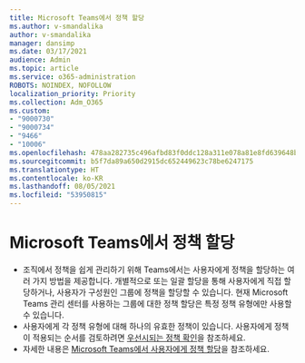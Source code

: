 ```yaml
---
title: Microsoft Teams에서 정책 할당
ms.author: v-smandalika
author: v-smandalika
manager: dansimp
ms.date: 03/17/2021
audience: Admin
ms.topic: article
ms.service: o365-administration
ROBOTS: NOINDEX, NOFOLLOW
localization_priority: Priority
ms.collection: Adm_O365
ms.custom:
- "9000730"
- "9000734"
- "9466"
- "10006"
ms.openlocfilehash: 478aa282735c496afbd83f0ddc128a311e078a81e8fd639648b90a815b14c79c
ms.sourcegitcommit: b5f7da89a650d2915dc652449623c78be6247175
ms.translationtype: HT
ms.contentlocale: ko-KR
ms.lasthandoff: 08/05/2021
ms.locfileid: "53950815"
---
```

# <a name="assign-policies-in-microsoft-teams"></a>Microsoft Teams에서 정책 할당

- 조직에서 정책을 쉽게 관리하기 위해 Teams에서는 사용자에게 정책을 할당하는 여러 가지 방법을 제공합니다. 개별적으로 또는 일괄 할당을 통해 사용자에게 직접 할당하거나, 사용자가 구성원인 그룹에 정책을 할당할 수 있습니다.  현재 Microsoft Teams 관리 센터를 사용하는 그룹에 대한 정책 할당은 특정 정책 유형에만 사용할 수 있습니다. 
- 사용자에게 각 정책 유형에 대해 하나의 유효한 정책이 있습니다. 사용자에게 정책이 적용되는 순서를 검토하려면 [우선시되는 정책 확인](https://docs.microsoft.com/microsoftteams/assign-policies#which-policy-takes-precedence)을 참조하세요.
- 자세한 내용은 [Microsoft Teams에서 사용자에게 정책 할당](https://docs.microsoft.com/microsoftteams/assign-policies)을 참조하세요.
